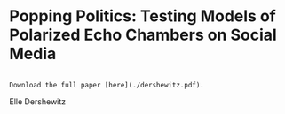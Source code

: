 # Popping Politics: Testing Models of Polarized Echo Chambers on Social Media


```{margin} Access Options

Download the full paper [here](./dershewitz.pdf).

```
Elle Dershewitz